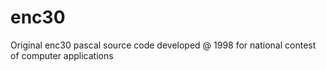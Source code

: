 # enc30
Original enc30 pascal source code developed @ 1998 for national contest of computer applications
